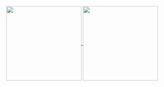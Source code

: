 <a href="https://github.com/cymophic/github-readme-stats">
  <img height=200 align="center" src="https://github-readme-stats.vercel.app/api?username=cymophic&bg_color=222222&title_color=E4E4E4&text_color=838383&border_color=222222" />
</a>
<a href="https://github.com/cymophic/convoychat">
  <img height=200 align="center" src="https://github-readme-stats.vercel.app/api/top-langs?username=cymophic&layout=compact&langs_count=8&card_width=320&bg_color=222222&title_color=E4E4E4&text_color=838383&border_color=222222" />
</a>
